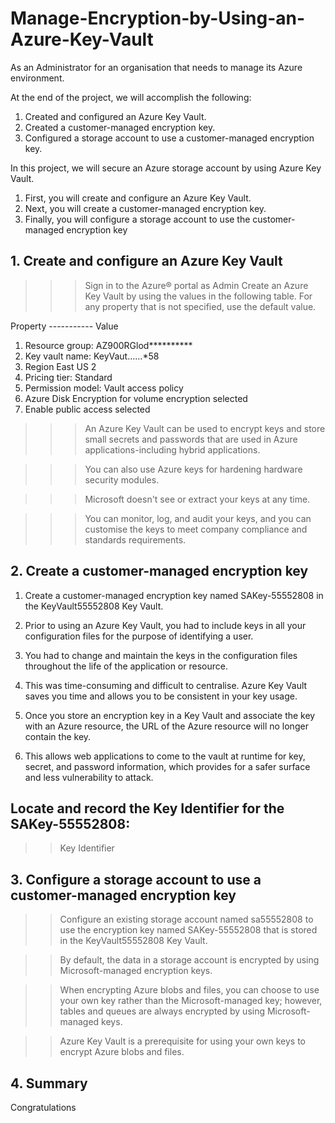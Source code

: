 # Manage-Encryption-by-Using-an-Azure-Key-Vault
As an Administrator for an organisation that needs to manage its Azure environment.

At the end of the project, we will accomplish the following:
1. Created and configured an Azure Key Vault.
2. Created a customer-managed encryption key.
3. Configured a storage account to use a customer-managed encryption key.



In this project, we will secure an Azure storage account by using Azure Key Vault. 
1. First, you will create and configure an Azure Key Vault.
2. Next, you will create a customer-managed encryption key.
3. Finally, you will configure a storage account to use the customer-managed encryption key


## 1. Create and configure an Azure Key Vault
>>> Sign in to the Azure® portal as Admin
>> Create an Azure Key Vault by using the values in the following table. For any property that is not specified, use the default value.

Property -----------  Value
1. Resource group:	AZ900RGlod**********
2. Key vault name:	KeyVaut......*58
3. Region	East US 2
4. Pricing tier:	Standard
5. Permission model:	Vault access policy
6. Azure Disk Encryption for volume encryption	selected
7. Enable public access	selected

>>>An Azure Key Vault can be used to encrypt keys and store small secrets and passwords that are used in Azure applications-including hybrid applications.

>>>You can also use Azure keys for hardening hardware security modules.

>>>Microsoft doesn't see or extract your keys at any time.

>>>You can monitor, log, and audit your keys, and you can customise the keys to meet company compliance and standards requirements.


## 2. Create a customer-managed encryption key
1. Create a customer-managed encryption key named SAKey-55552808 in the KeyVault55552808 Key Vault.

1. Prior to using an Azure Key Vault, you had to include keys in all your configuration files for the purpose of identifying a user. 
2. You had to change and maintain the keys in the configuration files throughout the life of the application or resource. 
3. This was time-consuming and difficult to centralise. Azure Key Vault saves you time and allows you to be consistent in your key usage.
4. Once you store an encryption key in a Key Vault and associate the key with an Azure resource, the URL of the Azure resource will no longer contain the key.
5. This allows web applications to come to the vault at runtime for key, secret, and password information, which provides for a safer surface and less vulnerability to attack.



## Locate and record the Key Identifier for the SAKey-55552808:
>> Key Identifier 



## 3. Configure a storage account to use a customer-managed encryption key
>>Configure an existing storage account named sa55552808 to use the encryption key named SAKey-55552808 that is stored in the KeyVault55552808 Key Vault.

>>By default, the data in a storage account is encrypted by using Microsoft-managed encryption keys. 

>>When encrypting Azure blobs and files, you can choose to use your own key rather than the Microsoft-managed key; however, tables and queues are always encrypted by using Microsoft-managed keys.

>>Azure Key Vault is a prerequisite for using your own keys to encrypt Azure blobs and files.

## 4. Summary
Congratulations

